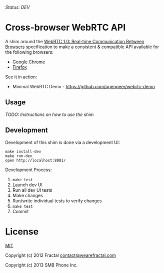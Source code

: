 *Status: DEV*

Cross-browser WebRTC API
========================

A shim around the [WebRTC 1.0: Real-time Communication Between Browsers](http://dev.w3.org/2011/webrtc/editor/webrtc.html) specification
to make a consistent & compatible API available for the following browsers:

  * [Google Chrome](https://www.google.com/chrome/)
  * [Firefox](http://www.mozilla.org/firefox/)

See it in action:

  * Minimal WebRTC Demo - https://github.com/openpeer/webrtc-demo

Usage
-----

*TODO: Instructions on how to use the shim*


Development
-----------

Development of this shim is done via a development UI:

    make install-dev
    make run-dev
    open http://localhost:8081/

Development Process:

  1. `make test`
  2. Launch dev UI
  3. Run all dev UI tests
  4. Make changes
  5. Run/write individual tests to verify changes
  6. `make test`
  7. Commit


License
=======

[MIT](http://opensource.org/licenses/MIT)

Copyright (c) 2012 Fractal contact@wearefractal.com

Copyright (c) 2013 SMB Phone Inc. 
